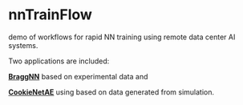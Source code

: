 # nnTrainFlow
demo of workflows for rapid NN training using remote data center AI systems.

Two applications are included:

**[BraggNN](https://github.com/lzhengchun/nnTrainFlow/tree/main/BraggNN)** based on experimental data and 

**[CookieNetAE](https://github.com/lzhengchun/nnTrainFlow/tree/main/CookieNetAE)** using based on data generated from simulation. 
